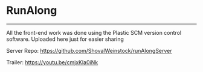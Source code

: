 # RunAlong
______________
All the front-end work was done using the Plastic SCM version control software. Uploaded here just for easier sharing

Server Repo: https://github.com/ShovalWeinstock/runAlongServer

Trailer: https://youtu.be/cmjxKla0iNk
